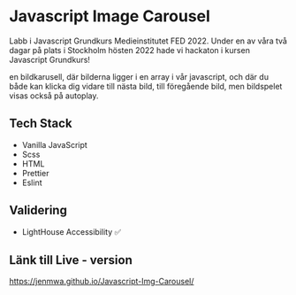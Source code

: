 # Javascript Image Carousel

Labb i Javascript Grundkurs Medieinstitutet FED 2022.
Under en av våra två dagar på plats i Stockholm hösten 2022 hade vi hackaton i kursen Javascript Grundkurs!

en bildkarusell, där bilderna ligger i en array i vår javascript, och där du både kan klicka dig vidare till nästa bild, till föregående bild, men bildspelet visas också på autoplay.


## Tech Stack

* Vanilla JavaScript
* Scss
* HTML
* Prettier
* Eslint

## Validering

* LightHouse Accessibility ✅

## Länk till Live - version
https://jenmwa.github.io/Javascript-Img-Carousel/
